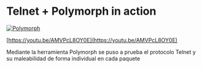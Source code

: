 # Telnet + Polymorph in action

[![Polymorph](https://img.youtube.com/vi/AMVPcL8OY0E/1.jpg)](https://youtu.be/AMVPcL8OY0E)

[https://youtu.be/AMVPcL8OY0E](https://youtu.be/AMVPcL8OY0E)

Mediante la herramienta Polymorph se puso a prueba el protocolo Telnet y su maleabilidad de forma individual en cada paquete
